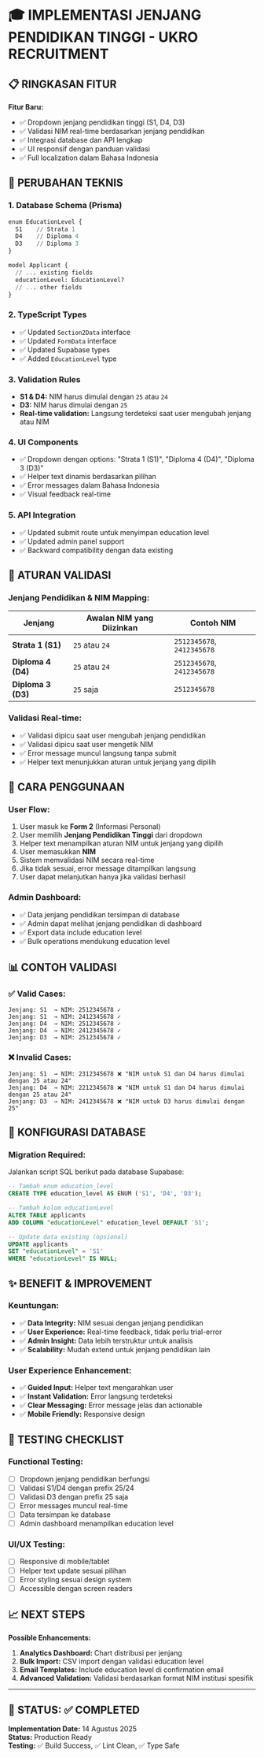 # 🎓 IMPLEMENTASI JENJANG PENDIDIKAN TINGGI - UKRO RECRUITMENT

## 📋 RINGKASAN FITUR

**Fitur Baru:**

- ✅ Dropdown jenjang pendidikan tinggi (S1, D4, D3)
- ✅ Validasi NIM real-time berdasarkan jenjang pendidikan
- ✅ Integrasi database dan API lengkap
- ✅ UI responsif dengan panduan validasi
- ✅ Full localization dalam Bahasa Indonesia

## 🔧 PERUBAHAN TEKNIS

### 1. **Database Schema (Prisma)**

```sql
enum EducationLevel {
  S1    // Strata 1
  D4    // Diploma 4
  D3    // Diploma 3
}

model Applicant {
  // ... existing fields
  educationLevel: EducationLevel?
  // ... other fields
}
```

### 2. **TypeScript Types**

- ✅ Updated `Section2Data` interface
- ✅ Updated `FormData` interface
- ✅ Updated Supabase types
- ✅ Added `EducationLevel` type

### 3. **Validation Rules**

- **S1 & D4:** NIM harus dimulai dengan `25` atau `24`
- **D3:** NIM harus dimulai dengan `25`
- **Real-time validation:** Langsung terdeteksi saat user mengubah jenjang atau NIM

### 4. **UI Components**

- ✅ Dropdown dengan options: "Strata 1 (S1)", "Diploma 4 (D4)", "Diploma 3 (D3)"
- ✅ Helper text dinamis berdasarkan pilihan
- ✅ Error messages dalam Bahasa Indonesia
- ✅ Visual feedback real-time

### 5. **API Integration**

- ✅ Updated submit route untuk menyimpan education level
- ✅ Updated admin panel support
- ✅ Backward compatibility dengan data existing

## 🎯 ATURAN VALIDASI

### **Jenjang Pendidikan & NIM Mapping:**

| Jenjang            | Awalan NIM yang Diizinkan | Contoh NIM                 |
| ------------------ | ------------------------- | -------------------------- |
| **Strata 1 (S1)**  | `25` atau `24`            | `2512345678`, `2412345678` |
| **Diploma 4 (D4)** | `25` atau `24`            | `2512345678`, `2412345678` |
| **Diploma 3 (D3)** | `25` saja                 | `2512345678`               |

### **Validasi Real-time:**

- ✅ Validasi dipicu saat user mengubah jenjang pendidikan
- ✅ Validasi dipicu saat user mengetik NIM
- ✅ Error message muncul langsung tanpa submit
- ✅ Helper text menunjukkan aturan untuk jenjang yang dipilih

## 🚀 CARA PENGGUNAAN

### **User Flow:**

1. User masuk ke **Form 2** (Informasi Personal)
2. User memilih **Jenjang Pendidikan Tinggi** dari dropdown
3. Helper text menampilkan aturan NIM untuk jenjang yang dipilih
4. User memasukkan **NIM**
5. Sistem memvalidasi NIM secara real-time
6. Jika tidak sesuai, error message ditampilkan langsung
7. User dapat melanjutkan hanya jika validasi berhasil

### **Admin Dashboard:**

- ✅ Data jenjang pendidikan tersimpan di database
- ✅ Admin dapat melihat jenjang pendidikan di dashboard
- ✅ Export data include education level
- ✅ Bulk operations mendukung education level

## 📊 CONTOH VALIDASI

### ✅ **Valid Cases:**

```
Jenjang: S1  → NIM: 2512345678 ✓
Jenjang: S1  → NIM: 2412345678 ✓
Jenjang: D4  → NIM: 2512345678 ✓
Jenjang: D4  → NIM: 2412345678 ✓
Jenjang: D3  → NIM: 2512345678 ✓
```

### ❌ **Invalid Cases:**

```
Jenjang: S1  → NIM: 2312345678 ❌ "NIM untuk S1 dan D4 harus dimulai dengan 25 atau 24"
Jenjang: D4  → NIM: 2212345678 ❌ "NIM untuk S1 dan D4 harus dimulai dengan 25 atau 24"
Jenjang: D3  → NIM: 2412345678 ❌ "NIM untuk D3 harus dimulai dengan 25"
```

## 🔧 KONFIGURASI DATABASE

### **Migration Required:**

Jalankan script SQL berikut pada database Supabase:

```sql
-- Tambah enum education_level
CREATE TYPE education_level AS ENUM ('S1', 'D4', 'D3');

-- Tambah kolom educationLevel
ALTER TABLE applicants
ADD COLUMN "educationLevel" education_level DEFAULT 'S1';

-- Update data existing (opsional)
UPDATE applicants
SET "educationLevel" = 'S1'
WHERE "educationLevel" IS NULL;
```

## ✨ BENEFIT & IMPROVEMENT

### **Keuntungan:**

- ✅ **Data Integrity:** NIM sesuai dengan jenjang pendidikan
- ✅ **User Experience:** Real-time feedback, tidak perlu trial-error
- ✅ **Admin Insight:** Data lebih terstruktur untuk analisis
- ✅ **Scalability:** Mudah extend untuk jenjang pendidikan lain

### **User Experience Enhancement:**

- ✅ **Guided Input:** Helper text mengarahkan user
- ✅ **Instant Validation:** Error langsung terdeteksi
- ✅ **Clear Messaging:** Error message jelas dan actionable
- ✅ **Mobile Friendly:** Responsive design

## 🎯 TESTING CHECKLIST

### **Functional Testing:**

- [ ] Dropdown jenjang pendidikan berfungsi
- [ ] Validasi S1/D4 dengan prefix 25/24
- [ ] Validasi D3 dengan prefix 25 saja
- [ ] Error messages muncul real-time
- [ ] Data tersimpan ke database
- [ ] Admin dashboard menampilkan education level

### **UI/UX Testing:**

- [ ] Responsive di mobile/tablet
- [ ] Helper text update sesuai pilihan
- [ ] Error styling sesuai design system
- [ ] Accessible dengan screen readers

## 📈 NEXT STEPS

**Possible Enhancements:**

1. **Analytics Dashboard:** Chart distribusi per jenjang
2. **Bulk Import:** CSV import dengan validasi education level
3. **Email Templates:** Include education level di confirmation email
4. **Advanced Validation:** Validasi berdasarkan format NIM institusi spesifik

---

## 🎯 STATUS: ✅ COMPLETED

**Implementation Date:** 14 Agustus 2025  
**Status:** Production Ready  
**Testing:** ✅ Build Success, ✅ Lint Clean, ✅ Type Safe
